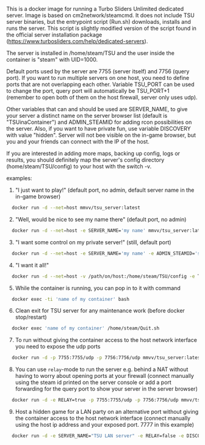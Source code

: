 This is a docker image for running a Turbo Sliders Unlimited dedicated server.
Image is based on cm2network/steamcmd. It does not include TSU server binaries, but the entrypoint script (Run.sh) downloads, installs and runs the server. This script is slightly modified version of the script found in the official server installation package (https://www.turbosliders.com/help/dedicated-servers).

The server is installed in /home/steam/TSU and the user inside the container is "steam" with UID=1000.

Default ports used by the server are 7755 (server itself) and 7756 (query port). If you want to run multiple servers on one host, you need to define ports that are not overlapping each other. Variable TSU_PORT can be used to change the port, query port will automatically be TSU_PORT+1 (remember to open both of them on the host firewall, server only uses udp). 

Other variables that can and should be used are SERVER_NAME, to give your server a distinct name on the server browser list (default is "TSUinaContainer") and ADMIN_STEAMID for adding rcon possibilities on the server. Also, if you want to have private fun, use variable DISCOVERY with value "hidden". Server will not bee visible on the in-game browser, but you and your friends can connect with the IP of the host.

If you are interested in adding more maps, backing up config, logs or results, you should definitely map the server's config directory (home/steam/TSU/config) to your host with the switch -v.

examples:
1) "I just want to play!" (default port, no admin, default server name in the in-game browser)
```sh
  docker run -d --net=host mmvv/tsu_server:latest
```
2) "Well, would be nice to see my name there" (default port, no admin)
```sh
  docker run -d --net=host -e SERVER_NAME='my name' mmvv/tsu_server:latest
```
3) "I want some control on my private server!" (still, default port)
```sh
  docker run -d --net=host -e SERVER_NAME='my name' -e ADMIN_STEAMID='steamid' -e DISCOVERY=hidden mmvv/tsu_server:latest
```
4) "I want it all!"
```sh
  docker run -d --net=host -v /path/on/host:/home/steam/TSU/config -e TSU_PORT=7757 -e SERVER_NAME='my name' -e ADMIN_STEAMID='steamid' --name='name of my container'  mmvv/tsu_server:latest
```
5) While the container is running, you can pop in to it with command
```sh
  docker exec -ti 'name of my container' bash
```
6) Clean exit for TSU server for any maintenance work (before docker stop/restart)
```sh
  docker exec 'name of my container' /home/steam/Quit.sh
```
7) To run without giving the container access to the host network interface you need to expose the udp ports
```sh
  docker run -d -p 7755:7755/udp -p 7756:7756/udp mmvv/tsu_server:latest
```
8) You can use `relay`-mode to run the server e.g. behind a NAT without having to worry about opening ports at your firewall (connect manually using the steam id printed on the server console or add a port forwarding for the query port to show your server in the server browser)
```sh
  docker run -d -e RELAY=true -p 7755:7755/udp -p 7756:7756/udp mmvv/tsu_server:latest
```
9) Host a hidden game for a LAN party on an alternative port without giving the container access to the host network interface (connect manually using the host ip address and your exposed port. 7777 in this example)
```sh
  docker run -d -e SERVER_NAME="TSU LAN server" -e RELAY=false -e DISCOVERY=hidden -p 7777:7755/udp -p 7778:7756/udp mmvv/tsu_server:latest
```

